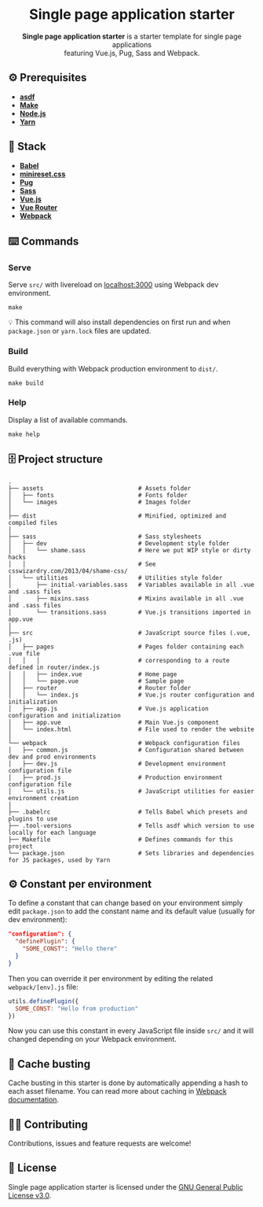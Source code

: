 <h1 align="center">Single page application starter</h1>
<p align="center"><strong>Single page application starter</strong> is a starter template for single page applications<br>featuring Vue.js, Pug, Sass and Webpack.</p>

## ⚙️ Prerequisites
- [**asdf**](https://github.com/asdf-vm/asdf)
- [**Make**](https://www.gnu.org/software/make/)
- [**Node.js**](https://nodejs.org)
- [**Yarn**](https://yarnpkg.com)

## 🥞 Stack
- [**Babel**](https://babeljs.io)
- [**minireset.css**](https://jgthms.com/minireset.css/) 
- [**Pug**](https://pugjs.org)
- [**Sass**](https://sass-lang.com)
- [**Vue.js**](https://vuejs.org) 
- [**Vue Router**](https://router.vuejs.org) 
- [**Webpack**](https://webpack.js.org)

## ⌨️ Commands
### Serve
Serve `src/` with livereload on [localhost:3000](http://localhost:3000) using Webpack dev environment.

```
make
```

💡 This command will also install dependencies on first run and when `package.json` or `yarn.lock` files are updated.

### Build
Build everything with Webpack production environment to `dist/`.

```
make build
```

### Help
Display a list of available commands.

```
make help
```

## 🗄️ Project structure
```
.
├── assets                           # Assets folder
│   ├── fonts                        # Fonts folder
│   └── images                       # Images folder
│
├── dist                             # Minified, optimized and compiled files
│
├── sass                             # Sass stylesheets
│   ├── dev                          # Development style folder
│   │   └── shame.sass               # Here we put WIP style or dirty hacks
│   │                                # See csswizardry.com/2013/04/shame-css/
│   └── utilities                    # Utilities style folder
│       ├── initial-variables.sass   # Variables available in all .vue and .sass files
│       ├── mixins.sass              # Mixins available in all .vue and .sass files
│       └── transitions.sass         # Vue.js transitions imported in app.vue
│
├── src                              # JavaScript source files (.vue, .js)
│   ├── pages                        # Pages folder containing each .vue file
│   │   │                            # corresponding to a route defined in router/index.js
│   │   ├── index.vue                # Home page
│   │   └── page.vue                 # Sample page
│   ├── router                       # Router folder
│   │   └── index.js                 # Vue.js router configuration and initialization
│   ├── app.js                       # Vue.js application configuration and initialization
│   ├── app.vue                      # Main Vue.js component
│   └── index.html                   # File used to render the website
│
└── webpack                          # Webpack configuration files
│   ├── common.js                    # Configuration shared between dev and prod environments
│   ├── dev.js                       # Development environment configuration file
│   ├── prod.js                      # Production environment configuration file
│   └── utils.js                     # JavaScript utilities for easier environment creation
│
├── .babelrc                         # Tells Babel which presets and plugins to use 
├── .tool-versions                   # Tells asdf which version to use locally for each language
├── Makefile                         # Defines commands for this project
└── package.json                     # Sets libraries and dependencies for JS packages, used by Yarn
``` 

## ⚙️ Constant per environment
To define a constant that can change based on your environment simply edit `package.json` to add the constant name and its default value (usually for dev environment):

```json
"configuration": {
  "definePlugin": {
    "SOME_CONST": "Hello there"
  }
}
```

Then you can override it per environment by editing the related `webpack/[env].js` file:

```js
utils.definePlugin({
  SOME_CONST: "Hello from production"
})
```

Now you can use this constant in every JavaScript file inside `src/` and it will changed depending on your Webpack environment.

## 🚀 Cache busting
Cache busting in this starter is done by automatically appending a hash to each asset filename. You can read more about caching in [Webpack documentation](https://webpack.js.org/guides/caching/).

## 🤜🤛 Contributing
Contributions, issues and feature requests are welcome!

## 📝 License
Single page application starter is licensed under the [GNU General Public License v3.0](LICENSE).
